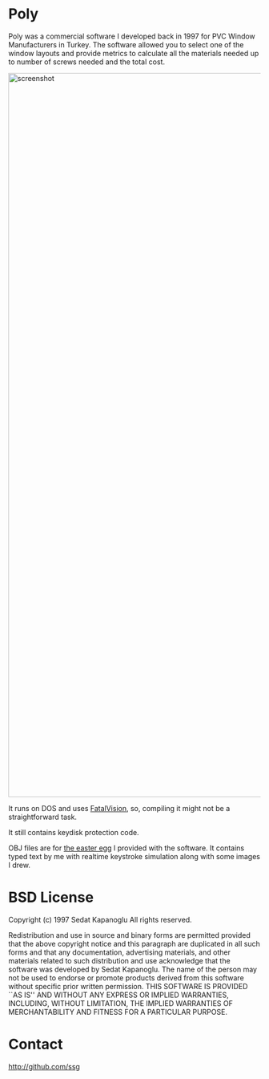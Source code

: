 Poly 
====
Poly was a commercial software I developed back in 1997 for PVC Window
Manufacturers in Turkey. The software allowed you to select one of the
window layouts and provide metrics to calculate all the materials 
needed up to number of screws needed and the total cost. 

<img width="1444" alt="screenshot" src="https://user-images.githubusercontent.com/241217/159136308-001aa39f-4294-4085-a725-f4c2f251afaa.png">

It runs on DOS and uses [FatalVision](http://github.com/ssg/xvision), 
so, compiling it might not be a straightforward task.

It still contains keydisk protection code.

OBJ files are for [the easter egg](https://twitter.com/0ffffffffh/status/1304945186963939333?s=20&t=DZvIUE7ka4CPGBjT1GD9gg) 
I provided with the software. It contains typed text by me with realtime 
keystroke simulation along with some images I drew.

BSD License
===========
Copyright (c) 1997 Sedat Kapanoglu
All rights reserved.

Redistribution and use in source and binary forms are permitted
provided that the above copyright notice and this paragraph are
duplicated in all such forms and that any documentation,
advertising materials, and other materials related to such
distribution and use acknowledge that the software was developed
by Sedat Kapanoglu.  The name of the person may not be used to 
endorse or promote products derived from this software without 
specific prior written permission.
THIS SOFTWARE IS PROVIDED ``AS IS'' AND WITHOUT ANY EXPRESS OR
IMPLIED WARRANTIES, INCLUDING, WITHOUT LIMITATION, THE IMPLIED
WARRANTIES OF MERCHANTABILITY AND FITNESS FOR A PARTICULAR PURPOSE.

Contact
========
http://github.com/ssg
